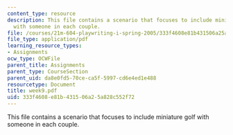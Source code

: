 ```yaml
---
content_type: resource
description: This file contains a scenario that focuses to include miniature golf
  with someone in each couple.
file: /courses/21m-604-playwriting-i-spring-2005/333f4608e81b431506a25a828c552f72_week9.pdf
file_type: application/pdf
learning_resource_types:
- Assignments
ocw_type: OCWFile
parent_title: Assignments
parent_type: CourseSection
parent_uid: da8e0fd5-70ce-ca5f-5997-cd6e4ed1e488
resourcetype: Document
title: week9.pdf
uid: 333f4608-e81b-4315-06a2-5a828c552f72
---
```

This file contains a scenario that focuses to include miniature golf with someone in each couple.

